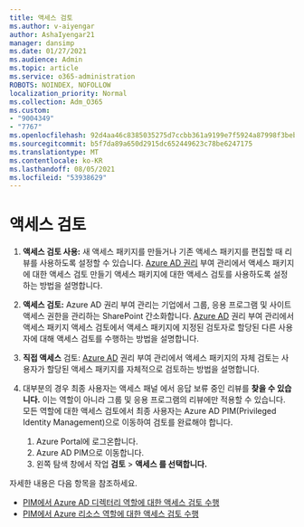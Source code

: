 ```yaml
---
title: 액세스 검토
ms.author: v-aiyengar
author: AshaIyengar21
manager: dansimp
ms.date: 01/27/2021
ms.audience: Admin
ms.topic: article
ms.service: o365-administration
ROBOTS: NOINDEX, NOFOLLOW
localization_priority: Normal
ms.collection: Adm_O365
ms.custom:
- "9004349"
- "7767"
ms.openlocfilehash: 92d4aa46c8385035275d7ccbb361a9199e7f5924a87998f3beba32a2b02bbcc9
ms.sourcegitcommit: b5f7da89a650d2915dc652449623c78be6247175
ms.translationtype: MT
ms.contentlocale: ko-KR
ms.lasthandoff: 08/05/2021
ms.locfileid: "53938629"
---
```

# <a name="access-reviews"></a>액세스 검토

1. **액세스 검토 사용:** 새 액세스 패키지를 만들거나 기존 액세스 패키지를 편집할 때 리뷰를 사용하도록 설정할 수 있습니다. [Azure AD 권리](https://docs.microsoft.com/azure/active-directory/governance/entitlement-management-access-reviews-create) 부여 관리에서 액세스 패키지에 대한 액세스 검토 만들기 액세스 패키지에 대한 액세스 검토를 사용하도록 설정하는 방법을 설명합니다.

1. **액세스 검토:** Azure AD 권리 부여 관리는 기업에서 그룹, 응용 프로그램 및 사이트 액세스 권한을 관리하는 SharePoint 간소화합니다. [Azure AD](https://docs.microsoft.com/azure/active-directory/governance/entitlement-management-access-reviews-create) 권리 부여 관리에서 액세스 패키지 액세스 검토에서 액세스 패키지에 지정된 검토자로 할당된 다른 사용자에 대해 액세스 검토를 수행하는 방법을 설명합니다.

1. **직접 액세스** 검토: [Azure AD](https://docs.microsoft.com/azure/active-directory/governance/entitlement-management-access-reviews-self-review) 권리 부여 관리에서 액세스 패키지의 자체 검토는 사용자가 할당된 액세스 패키지를 자체적으로 검토하는 방법을 설명합니다.

1. 대부분의 경우 최종 사용자는 액세스 패널 에서 응답 보류 중인 리뷰를 **찾을 수 있습니다.** 이는 역할이 아니라 그룹 및 응용 프로그램의 리뷰에만 적용할 수 있습니다. 모든 역할에 대한 액세스 검토에서 최종 사용자는 Azure AD PIM(Privileged Identity Management)으로 이동하여 검토를 완료해야 합니다.

    1. Azure Portal에 로그온합니다.
    2. Azure AD PIM으로 이동합니다.
    3. 왼쪽 탐색 창에서 작업 **검토**  >  **액세스 를 선택합니다.**
    
자세한 내용은 다음 항목을 참조하세요.

- [PIM에서 Azure AD 디렉터리 역할에 대한 액세스 검토 수행 ](https://docs.microsoft.com/azure/active-directory/privileged-identity-management/pim-how-to-perform-security-review/)
- [PIM에서 Azure 리소스 역할에 대한 액세스 검토 수행](https://docs.microsoft.com/azure/active-directory/privileged-identity-management/pim-resource-roles-perform-access-review/)